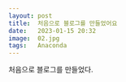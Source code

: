 ```yaml
---
layout: post
title:  처음으로 블로그를 만들었어요 
date:   2023-01-15 20:32
image:  02.jpg
tags:   Anaconda
---
```

처음으로 블로그를 만들었다.